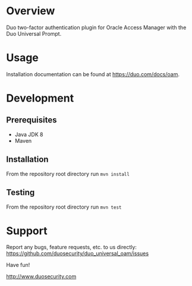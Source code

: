 # Overview

Duo two-factor authentication plugin for Oracle Access Manager with the Duo Universal Prompt.

# Usage

Installation documentation can be found at <https://duo.com/docs/oam>.

# Development
## Prerequisites
 - Java JDK 8
 - Maven

## Installation
From the repository root directory run `mvn install`

## Testing
From the repository root directory run `mvn test`

# Support

Report any bugs, feature requests, etc. to us directly:
<https://github.com/duosecurity/duo_universal_oam/issues>

Have fun!

<http://www.duosecurity.com>
